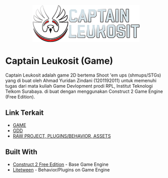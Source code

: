 <p align="center">
  <img src="images/logo.png" alt="Logo" />
</p>

# Captain Leukosit (Game)

Captain Leukosit adalah game 2D bertema Shoot 'em ups (shmups/STGs) yang di buat oleh Ahmad Yuridan Zindani (1201192011) untuk memenuhi tugas dari mata kuliah Game Devlopment prodi RPL, Institut Teknologi Telkom Surabaya. di buat dengan menggunakan Construct 2 Game Engine (Free Edition).

## Link Terkait

* [GAME](https://captain-leukosit-game.vercel.app/)
* [GDD](https://drive.google.com/file/d/1-vTAdkvPu4tF1Cd3EZeEtqX0tzLyJK_n/view?usp=sharing)
* [RAW PROJECT, PLUGINS/BEHAVIOR, ASSETS]()

## Built With

* [Construct 2 Free Edition](https://nodejs.org/en/about) - Base Game Engine
* [Litetween]([https://expressjs.com](https://www.construct.net/en/forum/construct-2/addons-29/behavior-litetween-48240?srsltid=AfmBOooUXhXNoY05xaYBuHVx41y0-iTCNQV0-OVV-oQzOiIBJSVRrxSI)) - Behavior/Plugins on Game Engine
